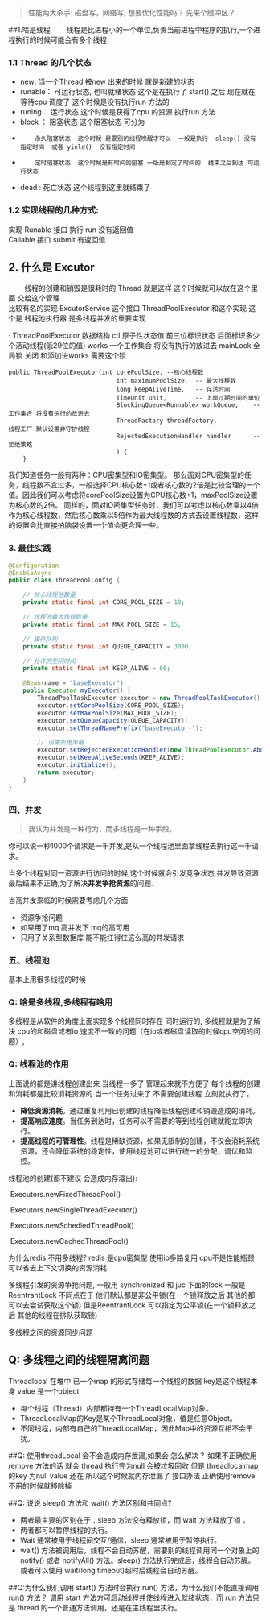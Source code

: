 > 性能两大杀手: 磁盘写，网络写; 想要优化性能吗？ 先来个缓冲区？

##1.啥是线程
   &emsp;&emsp;线程是比进程小的一个单位,负责当前进程中程序的执行,一个进程执行的时候可能会有多个线程
   
### 1.1  Thread 的几个状态
   * new:  当一个Thread 被new 出来的时候 就是新建的状态 
   * runable： 可运行状态, 也叫就绪状态  这个是在执行了 start() 之后 现在就在等待cpu 调度了 这个时候是没有执行run 方法的
   * runing： 运行状态  这个时候是获得了cpu 的资源 执行run 方法
   * block ：  阻塞状态   这个阻塞状态 可分为 
   *         永久阻塞状态  这个时候 是要别的线程唤醒才可以  一般是执行  sleep() 没有指定时间  或者 yield()  没有指定时间
   *         定时阻塞状态  这个时候是有时间的阻塞 一版是制定了时间的  结束之后到达 可运行状态
   * dead : 死亡状态  这个线程到这里就结束了

### 1.2  实现线程的几种方式:
   实现 Runable 接口  执行 run 没有返回值  
   Callable 接口   submit  有返回值


## 2.  什么是 Excutor 
   &emsp;&emsp; 线程的创建和销毁是很耗时的 Thread 就是这样  这个时候就可以放在这个里面 交给这个管理  
   比较有名的实现 ExcutorService  这个接口
   ThreadPoolExecutor 和这个实现   这个是 线程池执行器 是多线程并发的重要实现

   · ThreadPoolExecutor
    数据结构
        ctl 原子性状态值 前三位标识状态  后面标识多少个活动线程(低29位的值)
        works   一个工作集合 将没有执行的放进去
        mainLock   全局锁  关闭 和添加进works 需要这个锁

```text
public ThreadPoolExecutor(int corePoolSize, --核心线程数
                              int maximumPoolSize,  -- 最大线程数
                              long keepAliveTime,   -- 存活时间
                              TimeUnit unit,        -- 上面过期时间的单位
                              BlockingQueue<Runnable> workQueue,    -- 工作集合 将没有执行的放进去
                              ThreadFactory threadFactory,          -- 线程工厂 默认设置非守护线程
                              RejectedExecutionHandler handler      -- 拒绝策略
                              ) {
    }
```

   我们知道任务一般有两种：CPU密集型和IO密集型。
   那么面对CPU密集型的任务，线程数不宜过多，一般选择CPU核心数+1或者核心数的2倍是比较合理的一个值。因此我们可以考虑将corePoolSize设置为CPU核心数+1，maxPoolSize设置为核心数的2倍。
   同样的，面对IO密集型任务时，我们可以考虑以核心数乘以4倍作为核心线程数，然后核心数乘以5倍作为最大线程数的方式去设置线程数，这样的设置会比直接拍脑袋设置一个值会更合理一些。

### 3. 最佳实践
```java
@Configuration
@EnableAsync
public class ThreadPoolConfig {

    // 核心线程池数量
    private static final int CORE_POOL_SIZE = 10;

    // 线程池最大线程数量
    private static final int MAX_POOL_SIZE = 15;

    // 缓存队列
    private static final int QUEUE_CAPACITY = 3000;

    // 允许的空闲时间
    private static final int KEEP_ALIVE = 60;

    @Bean(name = "baseExecutor")
    public Executor myExecutor() {
        ThreadPoolTaskExecutor executor = new ThreadPoolTaskExecutor();
        executor.setCorePoolSize(CORE_POOL_SIZE);
        executor.setMaxPoolSize(MAX_POOL_SIZE);
        executor.setQueueCapacity(QUEUE_CAPACITY);
        executor.setThreadNamePrefix("baseExecutor-");

        // 设置拒绝策略
        executor.setRejectedExecutionHandler(new ThreadPoolExecutor.AbortPolicy());
        executor.setKeepAliveSeconds(KEEP_ALIVE);
        executor.initialize();
        return executor;
    }
}
```

### 四、并发
   > 我认为并发是一种行为，而多线程是一种手段。
    
   你可以说一秒1000个请求是一千并发,是从一个线程池里面拿线程去执行这一千请求。

   当多个线程对同一资源进行访问的时候,这个时候就会引发竞争状态,并发导致资源最后结果不正确,为了解决**并发争抢资源**的问题.

   当高并发来临的时候需要考虑几个方面
   * 资源争抢问题
   * 如果用了mq  高并发下 mq的高可用
   * 只用了关系型数据库  能不能扛得住这么高的并发请求
   

### 五、线程池
   基本上用很多线程的时候

### Q: 啥是多线程,多线程有啥用 
   多线程是从软件的角度上面实现多个线程同时存在 同时运行的, 多线程就是为了解决 cpu的和磁盘或者io 速度不一致的问题（在io或者磁盘读取的时候cpu空闲的问题）,

### Q: 线程池的作用
   上面说的都是讲线程创建出来 当线程一多了 管理起来就不方便了  每个线程的创建和消耗都是比较消耗资源的 当一个任务过来了 不需要创建线程 立刻就执行了。

- **降低资源消耗**。通过重复利用已创建的线程降低线程创建和销毁造成的消耗。
- **提高响应速度**。当任务到达时，任务可以不需要的等到线程创建就能立即执行。
- **提高线程的可管理性**。线程是稀缺资源，如果无限制的创建，不仅会消耗系统资源，还会降低系统的稳定性，使用线程池可以进行统一的分配，调优和监控。

线程池的创建(都不建议 会造成内存溢出):

​	Executors.newFixedThreadPool()

​	Executors.newSingleThreadExecutor()

​	Executors.newSchedledThreadPool()

​	Executors.newCachedThreadPool()

为什么redis 不用多线程?
   redis 是cpu密集型 使用io多路复用 cpu不是性能瓶颈 可以省去上下文切换的资源消耗


多线程引发的资源争抢问题,
   一般用 synchronized 和 juc 下面的lock 一般是ReentrantLock  不同点在于  他们默认都是非公平锁(在一个锁释放之后 其他的都可以去尝试获取这个锁)
   但是ReentrantLock 可以指定为公平锁(在一个锁释放之后 其他的线程在排队获取锁)

多线程之间的资源同步问题

## Q: 多线程之间的线程隔离问题
   Threadlocal  在堆中 已一个map 的形式存储每一个线程的数据  key是这个线程本身 value 是一个object 
   * 每个线程（Thread）内部都持有一个ThreadLocalMap对象。
   * ThreadLocalMap的Key是某个ThreadLocal对象，值是任意Object。
   * 不同线程，内部有自己的ThreadLocalMap，因此Map中的资源互相不会干扰。

##Q: 使用threadLocal 会不会造成内存泄漏,如果会 怎么解决？
   如果不正确使用remove 方法的话 就会 thread 执行完为null  会被垃圾回收 但是 threadlocalmap 的key 为null value 还在 所以这个时候就内存泄漏了
   接口办法 正确使用remove 不用的时候就移除掉 

##Q: 说说 sleep() 方法和 wait() 方法区别和共同点?
   * 两者最主要的区别在于：sleep 方法没有释放锁，而 wait 方法释放了锁 。
   * 两者都可以暂停线程的执行。
   * Wait 通常被用于线程间交互/通信，sleep 通常被用于暂停执行。
   * wait() 方法被调用后，线程不会自动苏醒，需要别的线程调用同一个对象上的 notify() 或者 notifyAll() 方法。sleep() 方法执行完成后，线程会自动苏醒。或者可以使用 wait(long timeout)超时后线程会自动苏醒。

##Q:为什么我们调用 start() 方法时会执行 run() 方法，为什么我们不能直接调用 run() 方法？
   调用 start 方法方可启动线程并使线程进入就绪状态，而 run 方法只是 thread 的一个普通方法调用，还是在主线程里执行。









​    

